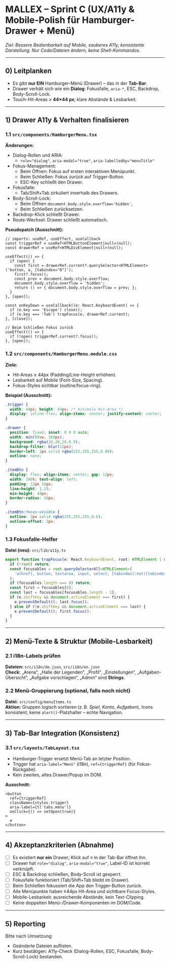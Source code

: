 # MALLEX – Sprint C (UX/A11y & Mobile-Polish für Hamburger-Drawer + Menü)
_Ziel: Bessere Bedienbarkeit auf Mobile, sauberes A11y, konsistente Darstellung. Nur Code/Dateien ändern, keine Shell-Kommandos._

---

## 0) Leitplanken
- Es gibt **nur EIN** Hamburger-Menü (Drawer) – das in der **Tab-Bar**.
- Drawer verhält sich wie ein **Dialog**: Fokusfalle, `aria-*`, ESC, Backdrop, Body-Scroll-Lock.
- Touch-Hit-Areas ≥ **44×44 px**; klare Abstände & Lesbarkeit.

---

## 1) Drawer A11y & Verhalten finalisieren

### 1.1 `src/components/HamburgerMenu.tsx`
**Änderungen:**
- Dialog-Rollen und ARIA:
  - `role="dialog"`, `aria-modal="true"`, `aria-labelledby="menuTitle"`
- Fokus-Management:
  - Beim Öffnen: Fokus auf ersten interaktiven Menüpunkt.
  - Beim Schließen: Fokus zurück auf Trigger-Button.
  - ESC-Key schließt den Drawer.
- Fokusfalle:
  - Tab/Shift+Tab zirkuliert innerhalb des Drawers.
- Body-Scroll-Lock:
  - Beim Öffnen `document.body.style.overflow='hidden'`,
  - Beim Schließen zurücksetzen.
- Backdrop-Klick schließt Drawer.
- Route-Wechsel: Drawer schließt automatisch.

**Pseudopatch (Ausschnitt):**
```tsx
// imports: useRef, useEffect, useCallback
const triggerRef = useRef<HTMLButtonElement|null>(null);
const drawerRef = useRef<HTMLDivElement|null>(null);

useEffect(() => {
  if (open) {
    const first = drawerRef.current?.querySelector<HTMLElement>('button, a, [tabindex="0"]');
    first?.focus();
    const prev = document.body.style.overflow;
    document.body.style.overflow = 'hidden';
    return () => { document.body.style.overflow = prev; };
  }
}, [open]);

const onKeyDown = useCallback((e: React.KeyboardEvent) => {
  if (e.key === 'Escape') close();
  if (e.key === 'Tab') trapFocus(e, drawerRef.current);
}, [close]);

// Beim Schließen Fokus zurück
useEffect(() => {
  if (!open) triggerRef.current?.focus();
}, [open]);
```

### 1.2 `src/components/HamburgerMenu.module.css`
**Ziele:**
- Hit-Areas ≥ 44px (Padding/Line-Height erhöhen).
- Lesbarkeit auf Mobile (Font-Size, Spacing).
- Fokus-Styles sichtbar (outline/focus-ring).

**Beispiel (Ausschnitt):**
```css
.trigger {
  width: 44px; height: 44px; /* minimale Hit-Area */
  display: inline-flex; align-items: center; justify-content: center;
}

.drawer {
  position: fixed; inset: 0 0 0 auto;
  width: min(90vw, 360px);
  background: rgba(20,20,28,0.9);
  backdrop-filter: blur(12px);
  border-left: 1px solid rgba(255,255,255,0.08);
  outline: none;
}

.itemBtn {
  display: flex; align-items: center; gap: 12px;
  width: 100%; text-align: left;
  padding: 12px 16px;
  line-height: 1.25;
  min-height: 44px;
  border-radius: 10px;
}

.itemBtn:focus-visible {
  outline: 2px solid rgba(255,255,255,0.6);
  outline-offset: 2px;
}
```

### 1.3 Fokusfalle-Helfer
**Datei (neu):** `src/lib/a11y.ts`
```ts
export function trapFocus(e: React.KeyboardEvent, root: HTMLElement | null) {
  if (!root) return;
  const focusables = root.querySelectorAll<HTMLElement>(
    'a[href], button, textarea, input, select, [tabindex]:not([tabindex="-1"])'
  );
  if (focusables.length === 0) return;
  const first = focusables[0];
  const last = focusables[focusables.length - 1];
  if (e.shiftKey && document.activeElement === first) {
    e.preventDefault(); last.focus();
  } else if (!e.shiftKey && document.activeElement === last) {
    e.preventDefault(); first.focus();
  }
}
```

---

## 2) Menü-Texte & Struktur (Mobile-Lesbarkeit)

### 2.1 i18n-Labels prüfen
**Dateien:** `src/i18n/de.json`, `src/i18n/en.json`  
**Check:** „Arena“, „Halle der Legenden“, „Profil“, „Einstellungen“, „Aufgaben-Übersicht“, „Aufgabe vorschlagen“, „Admin“ sind **Strings**.

### 2.2 Menü-Gruppierung (optional, falls noch nicht)
**Datei:** `src/config/menuItems.ts`  
**Aktion:** Gruppen logisch sortieren (z. B. _Spiel_, _Konto_, _Aufgaben_), Icons konsistent; keine `alert()`-Platzhalter – echte Navigation.

---

## 3) Tab-Bar Integration (Konsistenz)

### 3.1 `src/layouts/TabLayout.tsx`
- Hamburger-Trigger ersetzt Menü-Tab an letzter Position.
- Trigger hat `aria-label="Menü"` (i18n), `ref={triggerRef}` (für Fokus-Rückgabe).
- Kein zweites, altes Drawer/Popup im DOM.

**Ausschnitt:**
```tsx
<button
  ref={triggerRef}
  className={styles.trigger}
  aria-label={t('tabs.menu')}
  onClick={() => setOpen(true)}
>
  ≡
</button>
```

---

## 4) Akzeptanzkriterien (Abnahme)

- [ ] Es existiert **nur ein** Drawer; Klick auf ≡ in der Tab-Bar öffnet ihn.  
- [ ] Drawer hat `role="dialog"`, `aria-modal="true"`, Label-ID ist korrekt verknüpft.  
- [ ] ESC & Backdrop schließen, Body-Scroll ist gesperrt.  
- [ ] Fokusfalle funktioniert (Tab/Shift+Tab bleibt im Drawer).  
- [ ] Beim Schließen fokussiert die App den Trigger-Button zurück.  
- [ ] Alle Menüpunkte haben ≥44px Hit-Area und sichtbare Focus-Styles.  
- [ ] Mobile-Lesbarkeit: ausreichende Abstände, kein Text-Clipping.  
- [ ] Keine doppelten Menü-/Drawer-Komponenten im DOM/Code.

---

## 5) Reporting
Bitte nach Umsetzung:
- Geänderte Dateien auflisten.
- Kurz bestätigen: A11y-Check (Dialog-Rollen, ESC, Fokusfalle, Body-Scroll-Lock) bestanden.
